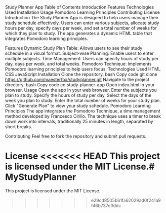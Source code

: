 Study Planner App
Table of Contents
Introduction
Features
Technologies Used
Installation
Usage
Pomodoro Learning Principles
Contributing
License
Introduction
The Study Planner App is designed to help users manage their study schedule effectively. Users can enter various subjects, allocate study hours per day, specify days per week, and set a total number of weeks for which they plan to study. The app generates a dynamic HTML table that integrates Pomodoro learning principles.

Features
Dynamic Study Plan Table: Allows users to see their study schedule in a visual format.
Subject-wise Planning: Enable users to enter multiple subjects.
Time Management: Users can specify hours of study per day, days per week, and total weeks.
Pomodoro Technique: Implements Pomodoro learning principles to help users focus.
Technologies Used
HTML
CSS
JavaScript
Installation
Clone the repository.
bash
Copy code
git clone https://github.com/maesterfox/studyplanner.git
Navigate to the project directory.
bash
Copy code
cd study-planner-app
Open index.html in your browser.
Usage
Open the app in your web browser.
Enter the subjects you plan to study.
Specify the hours of study per day.
Select the days of the week you plan to study.
Enter the total number of weeks for your study plan.
Click "Generate Plan" to view your study schedule.
Pomodoro Learning Principles
The app integrates the Pomodoro Technique, a time management method developed by Francesco Cirillo. The technique uses a timer to break down work into intervals, traditionally 25 minutes in length, separated by short breaks.

Contributing
Feel free to fork the repository and submit pull requests.

License
<<<<<<< HEAD
This project is licensed under the MIT License.# MyStudyPlanner
=======
This project is licensed under the MIT License.
>>>>>>> e29cd8505b61fa62029ad0f241a9f46b737e3ddc
